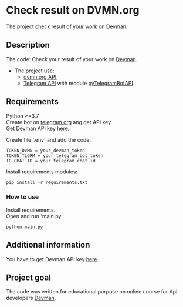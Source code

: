 # Check result on DVMN.org
The project check result of your work on [Devman](http://dvmn.org). 


## Description
The code: 
Check your result of your work on [Devman](http://dvmn.org).

* The project use:  
  * [dvmn.org API](https://dvmn.org/api/docs/);  
  * [Telegram API](https://core.telegram.org/bots/api) with module [pyTelegramBotAPI](https://github.com/python-telegram-bot/python-telegram-bot/wiki/Introduction-to-the-API).
  


## Requirements
Python >=3.7  
Create bot on [telegram.org](https://t.me/botfather) ang get API key.  
Get Devman API key [here](https://dvmn.org/api/docs/).

Create file '.env' and add the code:
```
TOKEN_DVMN = your_devman_token
TOKEN_TLGRM = your_telegram_bot_token
TG_CHAT_ID = your_telegram_chat_id
```

Install requirements modules:
```
pip install -r requirements.txt	
```


### How to use

Install requirements.  
Open and run 'main.py'.
```
python main.py	
```


## Additional information
You have to get Devman API key [here](https://dvmn.org/api/docs/).  

## Project goal

The code was written for educational purpose on online course for Api developers [Devman](http://dvmn.org). 

